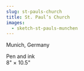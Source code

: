 ```yaml
---
slug: st-pauls-church
title: St. Paul’s Church
images:
  - sketch-st-pauls-munchen
---
```

Munich, Germany

Pen and ink  
8" × 10.5"
